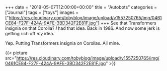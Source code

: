 +++
date = "2019-05-07T12:00:00+00:00"
title = "Autobots"
categories = ["Journal"]
tags = ["toys"]
images = ["https://res.cloudinary.com/tobyblog/image/upload/v1557250765/img/0461CE84-F27F-424A-9AFE-3BD342F2E81F.jpg"]
+++
See that Transformers insignia on that Corolla? _I_ had that idea. Back in 1986. And now some jerk is getting rich off _my_ idea. 

Yep. Putting Transformers insignia on Corollas. All mine.

{{< picture src="https://res.cloudinary.com/tobyblog/image/upload/v1557250765/img/0461CE84-F27F-424A-9AFE-3BD342F2E81F.jpg" >}}
